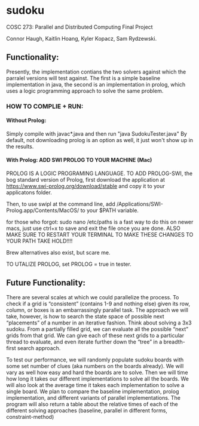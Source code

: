 # sudoku
COSC 273: Parallel and Distributed Computing Final Project

Connor Haugh, Kaitlin Hoang, Kyler Kopacz, Sam Rydzewski.

## Functionality:
Presently, the implementation contians the two solvers against which the parralel versions will test against. The first is a simple baseline implementation in java, the second is an implementation in prolog, which uses a logic programming approach to solve the same problem.


### HOW TO COMPLIE + RUN:

#### Without Prolog: 
Simply compile with javac*.java and then run "java SudokuTester.java" 
By default, not downloading prolog is an option as well, it just won't show up in the results. 

#### With Prolog: ADD SWI PROLOG TO YOUR MACHINE (Mac)

PROLOG IS A LOGIC PROGRAMING LANGUAGE. TO ADD PROLOG-SWI, the bog standard version of Prolog, first download the application at https://www.swi-prolog.org/download/stable and copy it to your applicatons folder.

Then, to use swipl at the command line, add /Applications/SWI-Prolog.app/Contents/MacOS/ to your $PATH variable.

for those who forgot: sudo nano /etc/paths is a fast way to do this on newer macs, just use ctrl+x to save and exit the file once you are done. ALSO MAKE SURE TO RESTART YOUR TERMINAL TO MAKE THESE CHANGES TO YOUR PATH TAKE HOLD!!!!

Brew alternatives also exist, but scare me.

TO UTALIZE PROLOG, set PROLOG = true in tester.

## Future Functionality:

There are several scales at which we could parallelize the process. To check if a grid is “consistent” (contains 1-9 and nothing else) given its row, column, or boxes is an embarrassingly parallel task. 
The approach we will take, however, is how to search the state space of possible next “placements” of a number in an iterative fashion. Think about solving a 3x3 sudoku. From a partially filled grid, we can evaluate all the possible “next” grids from that grid. We can give each of these next grids to a particular thread to evaluate, and even iterate further down the “tree” in a breadth-first search approach. 

To test our performance, we will randomly populate sudoku boards with some set number of clues (aka numbers on the boards already). We will vary as well how easy and hard the boards are to solve. Then we will time how long it takes our different implementations to solve all the boards. We will also look at the average time it takes each implementation to solve a single board. We plan to compare the baseline implementation, prolog implementation, and different variants of parallel implementations. 
The program will also return a table about the relative times of each of the different solving approaches (baseline, parallel in different forms, constraint-method)
